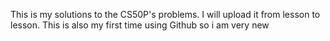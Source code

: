 This is my solutions to the CS50P's problems.
I will upload it from lesson to lesson.
This is also my first time using Github so i am very new
